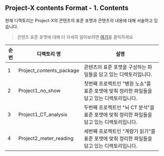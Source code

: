 ## Project-X contents Format - 1. Contents</br>

현재 디렉토리는 Project-X의 콘텐츠의 표준 포맷과 콘텐츠의 내용에 대해 서술하고 있습니다. 

> 콘텐츠 표준 포맷에 대해 더 자세히 알아보려면 [여기](https://github.com/edu10make/Project-X_contents_format/tree/main/1.%20Content/1.%20Project_contents_package)를 클릭하세요

|순번|디렉토리 명|설명|
|-|-|-|
|1 |Project_contents_package| 콘텐츠의 표준 포맷을 구성하는 파일들을 담고 있는 디렉토리입니다.|
|2 |Project1_no_show        |  첫번째 프로젝트인 "병원 노쇼"를 표준 포맷에 맞춰 정리한 파일들을 담고 있는 디렉토리입니다.|
|3 |Project1_CT_analysis    |  두번째 프로젝트인 "뇌 CT 분석"을 표준 포맷에 맞춰 정리한 파일들을 담고 있는 디렉토리입니다.|
|4 |Project2_meter_reading  |  세번째 프로젝트인 "계량기 읽기"를 표준 포맷에 맞춰 정리한 파일들을 담고 있는 디렉토리입니다.|
